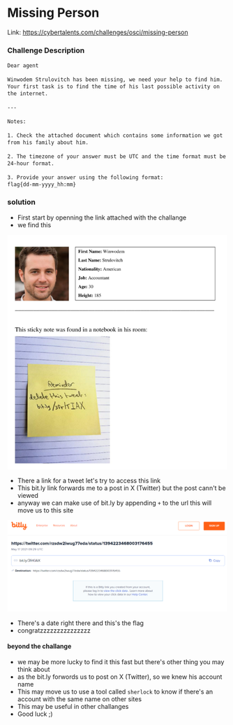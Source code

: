 # Missing Person

Link: https://cybertalents.com/challenges/osci/missing-person

### Challenge Description
```
Dear agent

Winwodem Strulovitch has been missing, we need your help to find him. Your first task is to find the time of his last possible activity on the internet.

---

Notes:

1. Check the attached document which contains some information we got from his family about him.

2. The timezone of your answer must be UTC and the time format must be 24-hour format.

3. Provide your answer using the following format:
flag{dd-mm-yyyy_hh:mm}
```

### solution

- First start by openning the link attached with the challange
- we find this

<img src=./images/capture.PNG>

- There a link for a tweet let's try to access this link
- This bit.ly link forwards me to a post in X (Twitter) but the post cann't be viewed
- anyway we can make use of bit.ly by appending `+` to the url this will move us to this site

<img src=./images/capture1.PNG>

- There's a date right there and this's the flag
- congratzzzzzzzzzzzzzzz


#### beyond the challange

- we may be more lucky to find it this fast but there's other thing you may think about
- as the bit.ly forwords us to post on X (Twitter), so we knew his account name
- This may move us to use a tool called `sherlock` to know if there's an account with the same name on other sites
- This may be useful in other challanges
- Good luck ;)